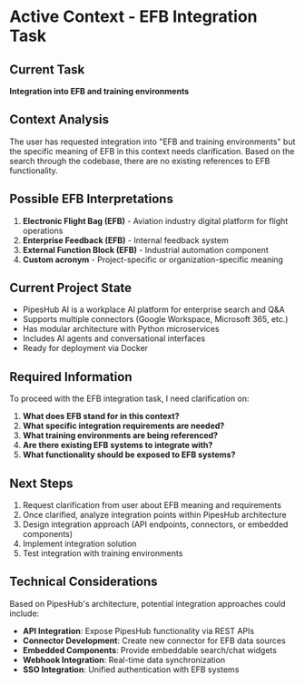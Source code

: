 # Active Context - EFB Integration Task

## Current Task
**Integration into EFB and training environments**

## Context Analysis
The user has requested integration into "EFB and training environments" but the specific meaning of EFB in this context needs clarification. Based on the search through the codebase, there are no existing references to EFB functionality.

## Possible EFB Interpretations
1. **Electronic Flight Bag (EFB)** - Aviation industry digital platform for flight operations
2. **Enterprise Feedback (EFB)** - Internal feedback system
3. **External Function Block (EFB)** - Industrial automation component
4. **Custom acronym** - Project-specific or organization-specific meaning

## Current Project State
- PipesHub AI is a workplace AI platform for enterprise search and Q&A
- Supports multiple connectors (Google Workspace, Microsoft 365, etc.)
- Has modular architecture with Python microservices
- Includes AI agents and conversational interfaces
- Ready for deployment via Docker

## Required Information
To proceed with the EFB integration task, I need clarification on:

1. **What does EFB stand for in this context?**
2. **What specific integration requirements are needed?**
3. **What training environments are being referenced?**
4. **Are there existing EFB systems to integrate with?**
5. **What functionality should be exposed to EFB systems?**

## Next Steps
1. Request clarification from user about EFB meaning and requirements
2. Once clarified, analyze integration points within PipesHub architecture
3. Design integration approach (API endpoints, connectors, or embedded components)
4. Implement integration solution
5. Test integration with training environments

## Technical Considerations
Based on PipesHub's architecture, potential integration approaches could include:
- **API Integration**: Expose PipesHub functionality via REST APIs
- **Connector Development**: Create new connector for EFB data sources
- **Embedded Components**: Provide embeddable search/chat widgets
- **Webhook Integration**: Real-time data synchronization
- **SSO Integration**: Unified authentication with EFB systems
